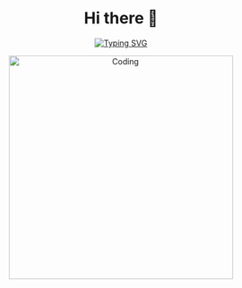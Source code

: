 <h1 align="center">Hi there 👋</h1> 
<p align="center">
<a href="https://git.io/typing-svg"><img src="https://readme-typing-svg.demolab.com?font=Jersey+15&size=40&pause=1000&color=61BF3A&random=false&width=435&lines=Hi!+I+am+Muneer+Ahmad.......;Hope+you+are+doing+well+!;Cyber+Security+Engineer+!;;" alt="Typing SVG" /></a>
 </p>

<div align="center">
 <img align= "center" alt="Coding" width="400" src="https://media4.giphy.com/media/v1.Y2lkPTc5MGI3NjExZ2RpeWlrcHk2c2ttZHhlano2M29wZHN2dm5taXJ5dGx0dTcxdWF2ZyZlcD12MV9pbnRlcm5hbF9naWZfYnlfaWQmY3Q9Zw/hun4DFmfnDId3lid5b/giphy.webp"> 
</div>

<!--
**MuneerAhmad7/MuneerAhmad7** is a ✨ _special_ ✨ repository because its `README.md` (this file) appears on your GitHub profile.

Here are some ideas to get you started:

- 🔭 I’m currently working on ...
- 🌱 I’m currently learning ...
- 👯 I’m looking to collaborate on ...
- 🤔 I’m looking for help with ...
- 💬 Ask me about ...
- 📫 How to reach me: ...
- 😄 Pronouns: ...
- ⚡ Fun fact: ...
-->
